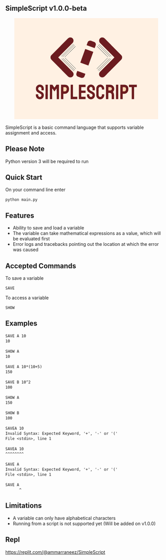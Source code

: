 ## SimpleScript v1.0.0-beta

<p align="center">
      <img src="https://raw.githubusercontent.com/Ammar-Raneez/Simple_Script/main/misc/image_2022-01-21_11-25-43_resized.png?token=GHSAT0AAAAAABLIBHF66C7HL3U75W4AOM3SYPTQ7NA" />
</p>

SimpleScript is a basic command language that supports variable assignment and access.

## Please Note
Python version 3 will be required to run

## Quick Start
On your command line enter
```commandline
python main.py
```

## Features
* Ability to save and load a variable
* The variable can take mathematical expressions as a value, which will be evaluated first
* Error logs and tracebacks pointing out the location at which the error was caused 

## Accepted Commands
To save a variable
```commandline
SAVE
```

To access a variable
```commandline
SHOW
```

## Examples
```commandline
SAVE A 10
10

SHOW A
10

SAVE A 10*(10+5)
150

SAVE B 10^2
100

SHOW A
150

SHOW B
100

SAVEA 10
Invalid Syntax: Expected Keyword, '+', '-' or '('
File <stdin>, line 1

SAVEA 10
^^^^^^^^

SAVE A
Invalid Syntax: Expected Keyword, '+', '-' or '('
File <stdin>, line 1

SAVE A
      ^
```

## Limitations
* A variable can only have alphabetical characters
* Running from a script is not supported yet (Will be added on v1.0.0)

## Repl
https://replit.com/@ammarraneez/SimpleScript
